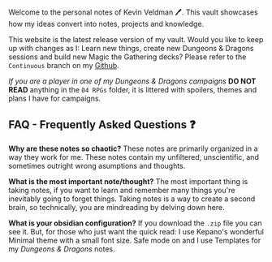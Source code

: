 Welcome to the personal notes of Kevin Veldman 🖊. This vault showcases how my ideas convert into notes, projects and knowledge. 

This website is the latest release version of my vault. Would you like to keep up with changes as I: Learn new things, create new Dungeons & Dragons sessions and build new Magic the Gathering decks? Please refer to the `Continuous` branch on my [Github](https://github.com/meKevinpv/Polyspace).

*If you are a player in one of my Dungeons & Dragons campaigns* **DO NOT READ** anything in the `04 RPGs` folder, it is littered with spoilers, themes and plans I have for campaigns.

## FAQ - Frequently Asked Questions ❓
**Why are these notes so chaotic?** These notes are primarily organized in a way they work for me. These notes contain my unfiltered, unscientific, and sometimes outright wrong asumptions and thoughts. 

**What is the most important note/thought?** The most important thing is taking notes, if you want to learn and remember many things you're inevitably going to forget things. Taking notes is a way to create a second brain, so technically, you are mindreading by delving down here.

**What is your obsidian configuration?** If you download the `.zip` file you can see it. But, for those who just want the quick read: I use Kepano's wonderful Minimal theme with a small font size. Safe mode on and I use Templates for my *Dungeons & Dragons* notes.